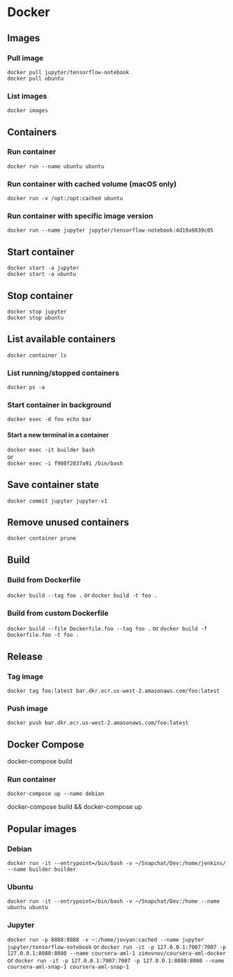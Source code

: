 # Docker

## Images

### Pull image
`docker pull jupyter/tensorflow-notebook`  
`docker pull ubuntu`

### List images

`docker images`

## Containers

### Run container
`docker run --name ubuntu ubuntu`

### Run container with cached volume (macOS only)
`docker run -v /opt:/opt:cached ubuntu`

### Run container with specific image version
`docker run --name jupyter jupyter/tensorflow-notebook:4d19a9839c05`

## Start container
`docker start -a jupyter`  
`docker start -a ubuntu`

## Stop container
`docker stop jupyter`  
`docker stop ubuntu`

## List available containers
`docker container ls`

### List running/stopped containers

`docker ps -a `

### Start container in background

`docker exec -d foo echo bar`

#### Start a new terminal in a container
`docker exec -it builder bash`  
or  
`docker exec -i f908f2037a91 /bin/bash`

## Save container state
`docker commit jupyter jupyter-v1`

## Remove unused containers
`docker container prune`

## Build

### Build from Dockerfile

`docker build --tag foo .` or `docker build -t foo .`

### Build from custom Dockerfile
`docker build --file Dockerfile.foo --tag foo .` or `docker build -f Dockerfile.foo -t foo .`

## Release

### Tag image

`docker tag foo:latest bar.dkr.ecr.us-west-2.amasonaws.com/foo:latest`

### Push image

`docker push bar.dkr.ecr.us-west-2.amasonaws.com/foo:latest`

## Docker Compose

docker-compose build

### Run container
`docker-compose up --name debian`

docker-compose build && docker-compose up

## Popular images

### Debian
`docker run -it --entrypoint=/bin/bash -v ~/Snapchat/Dev:/home/jenkins/ --name builder builder`

### Ubuntu
`docker run -it --entrypoint=/bin/bash -v ~/Snapchat/Dev:/home --name ubuntu ubuntu`  

### Jupyter

`docker run -p 8888:8888 -v ~:/home/jovyan:cached --name jupyter jupyter/tensorflow-notebook`
or
`docker run -it -p 127.0.0.1:7007:7007 -p 127.0.0.1:8080:8080 --name coursera-aml-1 zimovnov/coursera-aml-docker`
or
`docker run -it -p 127.0.0.1:7007:7007 -p 127.0.0.1:8080:8080 --name coursera-aml-snap-1 coursera-aml-snap-1`
